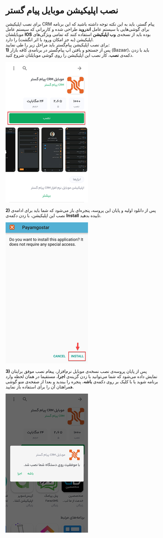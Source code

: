 # نصب اپلیکیشن موبایل پیام گستر

برای نصب اپلیکیشن CRM پیام گستر، باید به این نکته توجه داشته باشید که این برنامه برای گوشی‌هایی با سیستم عامل **اندروید** طراحی شده و کاربرانی که سیستم عامل موبایلشان **IOS** بوده باید از نسخه‌ی **وب اپلیکیشن** استفاده کنند که تمامی ویژگی‌های اپلیکیشن (به‌ جز امکان ورود با اثر انگشت) را دارد. <br>
برای نصب اپلیکیشن پیام‌گستر باید مراحل زیر را طی نمایید:<br>
 **1)** پس از جستجو و یافتن اپ پیام‌گستر در برنامه‌ی کافه بازار (Bazaar)، باید با زدن دکمه‌ی **نصب**،  کار نصب این اپلیکیشن را روی گوشی موبایلتان شروع کنید. 

![اپ پیام گستر در کافه بازار](./Images/PayamgostarAppInTheBazaar.png)

**2)** پس از دانلود اولیه و پایان این پروسه، پنجره‌ای باز می‌شود که شما باید برای ادامه‌ی نصب این اپلیکیشن، با زدن دکمه‌ی **Install** تاییده بدهید.

![اقدام برای نصب اپ پیام گستر](./Images/Installation.png)

**3)** پس از پایان پروسه‌ی نصب نسخه‌ی موبایل نرم‌افزار، پیغام نصب موفق برایتان نمایش داده می‌شود که شما می‌توانید با زدن گزینه‌ی **اجرا**، مستقیما در همان لحظه وارد برنامه شوید یا با کلیک بر روی دکمه‌ی **باشه**، پنجره را ببندید و بعدا از صفحه‌ی منو گوشی همراهتان آن را برای استفاده باز نمایید.

![پیام نصب موفق اپلیکیشن](./Images/FinishInstallingTheApp.png)
